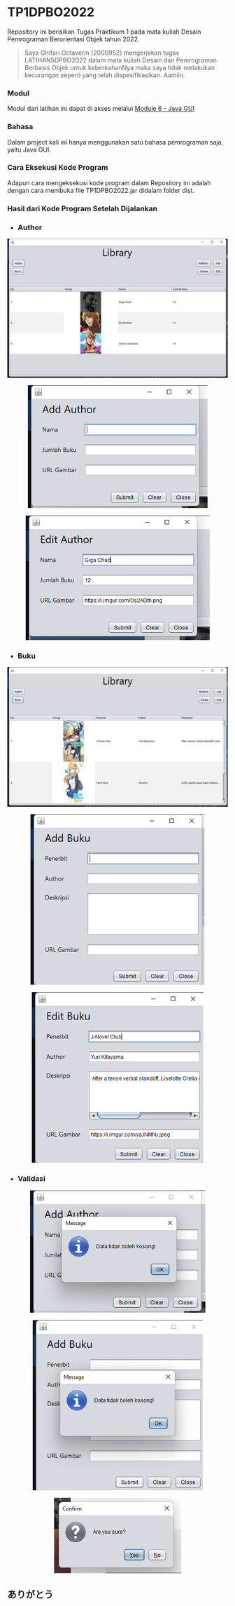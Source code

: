# TP1DPBO2022
Repository ini berisikan Tugas Praktikum 1 pada mata kuliah Desain Pemrograman Berorientasi Objek tahun 2022.

> Saya Ghifari Octaverin (2000952) mengerjakan tugas LATIHAN5DPBO2022 dalam mata kuliah Desain dan Pemrograman Berbasis Objek untuk keberkahanNya maka saya tidak melakukan kecurangan seperti yang telah dispesifikasikan. Aamiin.
### Modul

Modul dari latihan ini dapat di akses melalui [Module 6 - Java GUI](https://docs.google.com/document/d/1cHY-Z-zJoq-2iiZg5utyYNwRMvUgbOfz/edit)

### Bahasa

Dalam project kali ini hanya menggunakan satu bahasa pemrograman saja, yaitu Java GUI.

### Cara Eksekusi Kode Program

Adapun cara mengeksekusi kode program dalam Repository ini adalah dengan cara membuka file TP1DPBO2022.jar didalam folder dist.

### Hasil dari Kode Program Setelah Dijalankan

- ### Author
<p align="center">
  <img src="https://github.com/ghifari21/TP1DPBO2022/blob/a0231653186a294a15eb25a16755c069484b388d/Screenshot/TampilanAuthor.png" alt="TampilanAuthor"/>
</p>
<p align="center">
  <img src="https://github.com/ghifari21/TP1DPBO2022/blob/a0231653186a294a15eb25a16755c069484b388d/Screenshot/TampilanAddAuthor.png" alt="TampilanAuthor"/>
</p>
<p align="center">
  <img src="https://github.com/ghifari21/TP1DPBO2022/blob/a0231653186a294a15eb25a16755c069484b388d/Screenshot/TampilanEditAuthor.png" alt="TampilanAuthor"/>
</p>

- ### Buku
<p align="center">
  <img src="https://github.com/ghifari21/TP1DPBO2022/blob/a0231653186a294a15eb25a16755c069484b388d/Screenshot/TampilanBuku.png" alt="TampilanBuku"/>
</p>
<p align="center">
  <img src="https://github.com/ghifari21/TP1DPBO2022/blob/a0231653186a294a15eb25a16755c069484b388d/Screenshot/TampilanAddBuku.png" alt="TampilanBuku"/>
</p>
<p align="center">
  <img src="https://github.com/ghifari21/TP1DPBO2022/blob/a0231653186a294a15eb25a16755c069484b388d/Screenshot/TampilanEditBuku.png" alt="TampilanBuku"/>
</p>

- ### Validasi
<p align="center">
  <img src="https://github.com/ghifari21/TP1DPBO2022/blob/a0231653186a294a15eb25a16755c069484b388d/Screenshot/ValidasiAddAuthor.png" alt="Validasi"/>
</p>
<p align="center">
  <img src="https://github.com/ghifari21/TP1DPBO2022/blob/a0231653186a294a15eb25a16755c069484b388d/Screenshot/ValidasiAddBuku.png" alt="Validasi"/>
</p>
<p align="center">
  <img src="https://github.com/ghifari21/TP1DPBO2022/blob/a0231653186a294a15eb25a16755c069484b388d/Screenshot/ValidasiDelete.png" alt="Validasi"/>
</p>

## ありがとう
